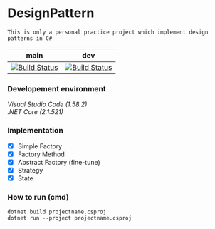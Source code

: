 # DesignPattern
	This is only a personal practice project which implement design patterns in C#

| main     | dev     |
| :-----------:  | :-----------: |
| [![Build Status](https://travis-ci.com/AveryHu/DesignPattern.svg?branch=main)](https://travis-ci.com/AveryHu/DesignPattern)     | [![Build Status](https://travis-ci.com/AveryHu/DesignPattern.svg?branch=dev)](https://travis-ci.com/AveryHu/DesignPattern)     |

### Developement environment

*Visual Studio Code (1.58.2)*  
*.NET Core (2.1.521)*

### Implementation

- [x] Simple Factory
- [x] Factory Method
- [x] Abstract Factory (fine-tune)
- [x] Strategy
- [x] State

### How to run (cmd)

	dotnet build projectname.csproj  
	dotnet run --project projectname.csproj